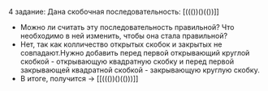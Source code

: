 4 задание:
Дана скобочная последовательность: [((())()(())]]
- Можно ли считать эту последовательность правильной? Что необходимо в ней изменить, чтобы она стала правильной?
- Нет, так как колличество открытых скобок и закрытых не совпадают.Нужно добавить перед первой открывающий круглой скобкой - открывающую квадратную скобку и перед первой закрывающей квадратной скобкой - закрывающую круглую скобку.
- В итоге, получится -> [[((())()(()))]]
